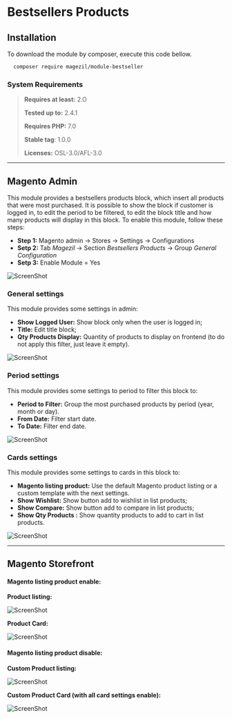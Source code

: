 # Bestsellers Products

## Installation

To download the module by composer, execute this code bellow.

```sh
  composer require magezil/module-bestseller
```

### System Requirements

> **Requires at least:** 2.O
>
> **Tested up to:** 2.4.1
>
> **Requires PHP:** 7.0
>
> **Stable tag**: 1.0.0
>
> **Licenses:** OSL-3.0/AFL-3.0

---

## Magento Admin

This module provides a bestsellers products block, which insert all products that were most purchased. It is possible to show the block if customer is logged in, to edit the period to be filtered, to edit the block title and how many products will display in this block. To enable this module, follow these steps:
  - **Step 1:** Magento admin -> Stores -> Settings -> Configurations
  - **Setp 2:** Tab _Magezil_ -> Section _Bestsellers Products_ -> Group _General Configuration_
  - **Setp 3:** Enable Module = Yes

![ScreenShot](https://github.com/santanaluc94/Magezil_BoughtTogether/blob/master/Readme/en_US/img/magezil-module.jpg)

### General settings

This module provides some settings in admin:
  - **Show Logged User:** Show block only when the user is logged in;
  - **Title:** Edit title block;
  - **Qty Products Display:** Quantity of products to display on frontend (to do not apply this filter, just leave it empty).

![ScreenShot](https://github.com/santanaluc94/Magezil_BoughtTogether/blob/master/Readme/en_US/img/general-settings.jpg)

### Period settings

This module provides some settings to period to filter this block to:
  - **Period to Filter:** Group the most purchased products by period (year, month or day).
  - **From Date:** Filter start date.
  - **To Date:** Filter end date.

![ScreenShot](https://github.com/santanaluc94/Magezil_BoughtTogether/blob/master/Readme/en_US/img/period-settings.jpg)

### Cards settings

This module provides some settings to cards in this block to:
  - **Magento listing product:** Use the default Magento product listing or a custom template with the next settings.
  - **Show Wishlist:** Show button add to wishlist in list products;
  - **Show Compare:** Show button add to compare in list products;
  - **Show Qty Products	:** Show quantity products to add to cart in list products.

![ScreenShot](https://github.com/santanaluc94/Magezil_BoughtTogether/blob/master/Readme/en_US/img/cards-settings.jpg)

---

## Magento Storefront

#### Magento listing product enable:

**Product listing:**

![ScreenShot](https://github.com/santanaluc94/Magezil_BoughtTogether/blob/master/Readme/en_US/img/magento-listing.jpg)

**Product Card:**

![ScreenShot](https://github.com/santanaluc94/Magezil_BoughtTogether/blob/master/Readme/en_US/img/magento-card.jpg)

#### Magento listing product disable:

**Custom Product listing:**

![ScreenShot](https://github.com/santanaluc94/Magezil_BoughtTogether/blob/master/Readme/en_US/img/custom-listing.jpg)

**Custom Product Card (with all card settings enable):**

![ScreenShot](https://github.com/santanaluc94/Magezil_BoughtTogether/blob/master/Readme/en_US/img/custom-card.jpg)
